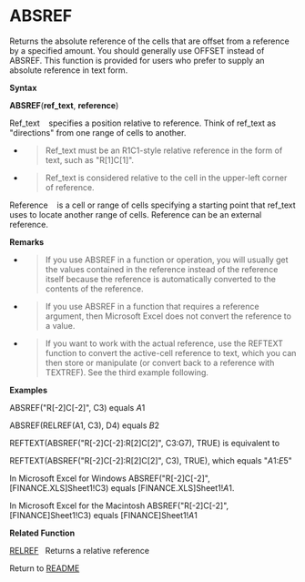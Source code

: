 # ABSREF

Returns the absolute reference of the cells that are offset from a
reference by a specified amount. You should generally use OFFSET instead
of ABSREF. This function is provided for users who prefer to supply an
absolute reference in text form.

**Syntax**

**ABSREF**(**ref\_text**, **reference**)

Ref\_text&nbsp;&nbsp;&nbsp;&nbsp;specifies a position relative to
reference. Think of ref\_text as "directions" from one range of cells to
another.

  - > Ref\_text must be an R1C1-style relative reference in the form of
    > text, such as "R\[1\]C\[1\]".

  - > Ref\_text is considered relative to the cell in the upper-left
    > corner of reference.


Reference&nbsp;&nbsp;&nbsp;&nbsp;is a cell or range of cells specifying
a starting point that ref\_text uses to locate another range of cells.
Reference can be an external reference.

**Remarks**

  - > If you use ABSREF in a function or operation, you will usually get
    > the values contained in the reference instead of the reference
    > itself because the reference is automatically converted to the
    > contents of the reference.

  - > If you use ABSREF in a function that requires a reference
    > argument, then Microsoft Excel does not convert the reference to a
    > value.

  - > If you want to work with the actual reference, use the REFTEXT
    > function to convert the active-cell reference to text, which you
    > can then store or manipulate (or convert back to a reference with
    > TEXTREF). See the third example following.


**Examples**

ABSREF("R\[-2\]C\[-2\]", C3) equals $A$1

ABSREF(RELREF(A1, C3), D4) equals $B$2

REFTEXT(ABSREF("R\[-2\]C\[-2\]:R\[2\]C\[2\]", C3:G7), TRUE) is
equivalent to

REFTEXT(ABSREF("R\[-2\]C\[-2\]:R\[2\]C\[2\]", C3), TRUE), which equals
"$A$1:$E$5"

In Microsoft Excel for Windows ABSREF("R\[-2\]C\[-2\]",
\[FINANCE.XLS\]Sheet1\!C3) equals \[FINANCE.XLS\]Sheet1\!$A$1.

In Microsoft Excel for the Macintosh ABSREF("R\[-2\]C\[-2\]",
\[FINANCE\]Sheet1\!C3) equals \[FINANCE\]Sheet1\!$A$1

**Related Function**

[RELREF](RELREF.md)&nbsp;&nbsp;&nbsp;Returns a relative reference



Return to [README](README.md)

